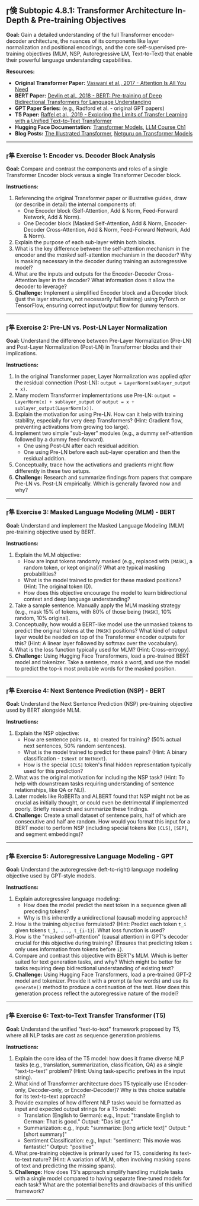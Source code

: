 ## 倹 Subtopic 4.8.1: Transformer Architecture In-Depth & Pre-training Objectives

**Goal:** Gain a detailed understanding of the full Transformer encoder-decoder architecture, the nuances of its components like layer normalization and positional encodings, and the core self-supervised pre-training objectives (MLM, NSP, Autoregressive LM, Text-to-Text) that enable their powerful language understanding capabilities.

**Resources:**

* **Original Transformer Paper:** [Vaswani et al., 2017 - Attention Is All You Need](https://arxiv.org/abs/1706.03762)
* **BERT Paper:** [Devlin et al., 2018 - BERT: Pre-training of Deep Bidirectional Transformers for Language Understanding](https://arxiv.org/abs/1810.04805)
* **GPT Paper Series:** (e.g., Radford et al. - original GPT papers)
* **T5 Paper:** [Raffel et al., 2019 - Exploring the Limits of Transfer Learning with a Unified Text-to-Text Transformer](https://arxiv.org/abs/1910.10683)
* **Hugging Face Documentation:** [Transformer Models](https://huggingface.co/docs/transformers/index), [LLM Course Ch1](https://huggingface.co/learn/llm-course/chapter1/4)
* **Blog Posts:** [The Illustrated Transformer](http://jalammar.github.io/illustrated-transformer/), [Netguru on Transformer Models](https://www.netguru.com/blog/transformer-models-in-nlp)

---

### 隼 **Exercise 1: Encoder vs. Decoder Block Analysis**

**Goal:** Compare and contrast the components and roles of a single Transformer Encoder block versus a single Transformer Decoder block.

**Instructions:**

1.  Referencing the original Transformer paper or illustrative guides, draw (or describe in detail) the internal components of:
    * One Encoder block (Self-Attention, Add & Norm, Feed-Forward Network, Add & Norm).
    * One Decoder block (Masked Self-Attention, Add & Norm, Encoder-Decoder Cross-Attention, Add & Norm, Feed-Forward Network, Add & Norm).
2.  Explain the purpose of each sub-layer within both blocks.
3.  What is the key difference between the self-attention mechanism in the encoder and the *masked* self-attention mechanism in the decoder? Why is masking necessary in the decoder during training an autoregressive model?
4.  What are the inputs and outputs for the Encoder-Decoder Cross-Attention layer in the decoder? What information does it allow the decoder to leverage?
5.  **Challenge:** Implement a simplified Encoder block and a Decoder block (just the layer structure, not necessarily full training) using PyTorch or TensorFlow, ensuring correct input/output flow for dummy tensors.

---

### 隼 **Exercise 2: Pre-LN vs. Post-LN Layer Normalization**

**Goal:** Understand the difference between Pre-Layer Normalization (Pre-LN) and Post-Layer Normalization (Post-LN) in Transformer blocks and their implications.

**Instructions:**

1.  In the original Transformer paper, Layer Normalization was applied *after* the residual connection (Post-LN): `output = LayerNorm(sublayer_output + x)`.
2.  Many modern Transformer implementations use Pre-LN: `output = LayerNorm(x) + sublayer_output` or `output = x + sublayer_output(LayerNorm(x))`.
3.  Explain the motivation for using Pre-LN. How can it help with training stability, especially for very deep Transformers? (Hint: Gradient flow, preventing activations from growing too large).
4.  Implement two simple "sub-layer" modules (e.g., a dummy self-attention followed by a dummy feed-forward).
    * One using Post-LN after each residual addition.
    * One using Pre-LN before each sub-layer operation and then the residual addition.
5.  Conceptually, trace how the activations and gradients might flow differently in these two setups.
6.  **Challenge:** Research and summarize findings from papers that compare Pre-LN vs. Post-LN empirically. Which is generally favored now and why?

---

### 隼 **Exercise 3: Masked Language Modeling (MLM) - BERT**

**Goal:** Understand and implement the Masked Language Modeling (MLM) pre-training objective used by BERT.

**Instructions:**

1.  Explain the MLM objective:
    * How are input tokens randomly masked (e.g., replaced with `[MASK]`, a random token, or kept original)? What are typical masking probabilities?
    * What is the model trained to predict for these masked positions? (Hint: The original token ID).
    * How does this objective encourage the model to learn bidirectional context and deep language understanding?
2.  Take a sample sentence. Manually apply the MLM masking strategy (e.g., mask 15% of tokens, with 80% of those being `[MASK]`, 10% random, 10% original).
3.  Conceptually, how would a BERT-like model use the unmasked tokens to predict the original tokens at the `[MASK]` positions? What kind of output layer would be needed on top of the Transformer encoder outputs for this? (Hint: A linear layer followed by softmax over the vocabulary).
4.  What is the loss function typically used for MLM? (Hint: Cross-entropy).
5.  **Challenge:** Using Hugging Face Transformers, load a pre-trained BERT model and tokenizer. Take a sentence, mask a word, and use the model to predict the top-k most probable words for the masked position.

---

### 隼 **Exercise 4: Next Sentence Prediction (NSP) - BERT**

**Goal:** Understand the Next Sentence Prediction (NSP) pre-training objective used by BERT alongside MLM.

**Instructions:**

1.  Explain the NSP objective:
    * How are sentence pairs `(A, B)` created for training? (50% actual next sentences, 50% random sentences).
    * What is the model trained to predict for these pairs? (Hint: A binary classification - `IsNext` or `NotNext`).
    * How is the special `[CLS]` token's final hidden representation typically used for this prediction?
2.  What was the original motivation for including the NSP task? (Hint: To help with downstream tasks requiring understanding of sentence relationships, like QA or NLI).
3.  Later models like RoBERTa and ALBERT found that NSP might not be as crucial as initially thought, or could even be detrimental if implemented poorly. Briefly research and summarize these findings.
4.  **Challenge:** Create a small dataset of sentence pairs, half of which are consecutive and half are random. How would you format this input for a BERT model to perform NSP (including special tokens like `[CLS]`, `[SEP]`, and segment embeddings)?

---

### 隼 **Exercise 5: Autoregressive Language Modeling - GPT**

**Goal:** Understand the autoregressive (left-to-right) language modeling objective used by GPT-style models.

**Instructions:**

1.  Explain autoregressive language modeling:
    * How does the model predict the next token in a sequence given all preceding tokens?
    * Why is this inherently a unidirectional (causal) modeling approach?
2.  How is the training objective formulated? (Hint: Predict each token `t_i` given tokens `t_1, ..., t_{i-1}`). What loss function is used?
3.  How is the "masked self-attention" (causal attention) in GPT's decoder crucial for this objective during training? (Ensures that predicting token `i` only uses information from tokens before `i`).
4.  Compare and contrast this objective with BERT's MLM. Which is better suited for text generation tasks, and why? Which might be better for tasks requiring deep bidirectional understanding of existing text?
5.  **Challenge:** Using Hugging Face Transformers, load a pre-trained GPT-2 model and tokenizer. Provide it with a prompt (a few words) and use its `generate()` method to produce a continuation of the text. How does this generation process reflect the autoregressive nature of the model?

---

### 隼 **Exercise 6: Text-to-Text Transfer Transformer (T5)**

**Goal:** Understand the unified "text-to-text" framework proposed by T5, where all NLP tasks are cast as sequence generation problems.

**Instructions:**

1.  Explain the core idea of the T5 model: how does it frame diverse NLP tasks (e.g., translation, summarization, classification, QA) as a single "text-to-text" problem? (Hint: Using task-specific prefixes in the input string).
2.  What kind of Transformer architecture does T5 typically use (Encoder-only, Decoder-only, or Encoder-Decoder)? Why is this choice suitable for its text-to-text approach?
3.  Provide examples of how different NLP tasks would be formatted as input and expected output strings for a T5 model:
    * Translation (English to German): e.g., Input: "translate English to German: That is good." Output: "Das ist gut."
    * Summarization: e.g., Input: "summarize: [long article text]" Output: "[short summary]"
    * Sentiment Classification: e.g., Input: "sentiment: This movie was fantastic!" Output: "positive"
4.  What pre-training objective is primarily used for T5, considering its text-to-text nature? (Hint: A variation of MLM, often involving masking spans of text and predicting the missing spans).
5.  **Challenge:** How does T5's approach simplify handling multiple tasks with a single model compared to having separate fine-tuned models for each task? What are the potential benefits and drawbacks of this unified framework?

---
